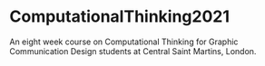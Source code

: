 # ComputationalThinking2021
An eight week course on Computational Thinking for Graphic Communication Design students at Central Saint Martins, London. 
